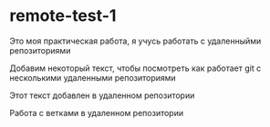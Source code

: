 # remote-test-1
Это моя практическая работа, я учусь работать с удаленныйми репозиториями

Добавим некоторый текст, чтобы посмотреть как работает git с несколькими удаленными репозиториями

Этот текст добавлен в удаленном репозитории

Работа с ветками в удаленном репозитории

